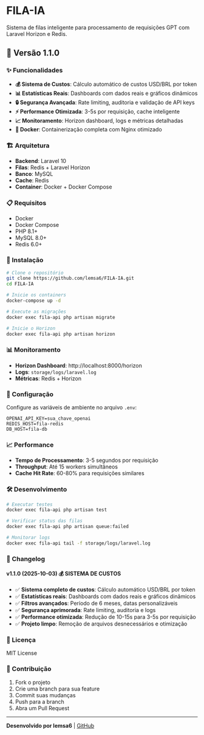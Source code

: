 # FILA-IA

Sistema de filas inteligente para processamento de requisições GPT com Laravel Horizon e Redis.

## 🚀 Versão 1.1.0

### ✨ Funcionalidades

- **💰 Sistema de Custos**: Cálculo automático de custos USD/BRL por token
- **📊 Estatísticas Reais**: Dashboards com dados reais e gráficos dinâmicos
- **🔒 Segurança Avançada**: Rate limiting, auditoria e validação de API keys
- **⚡ Performance Otimizada**: 3-5s por requisição, cache inteligente
- **📈 Monitoramento**: Horizon dashboard, logs e métricas detalhadas
- **🐳 Docker**: Containerização completa com Nginx otimizado

### 🏗️ Arquitetura

- **Backend**: Laravel 10
- **Filas**: Redis + Laravel Horizon
- **Banco**: MySQL
- **Cache**: Redis
- **Container**: Docker + Docker Compose

### 📋 Requisitos

- Docker
- Docker Compose
- PHP 8.1+
- MySQL 8.0+
- Redis 6.0+

### 🚀 Instalação

```bash
# Clone o repositório
git clone https://github.com/lemsa6/FILA-IA.git
cd FILA-IA

# Inicie os containers
docker-compose up -d

# Execute as migrações
docker exec fila-api php artisan migrate

# Inicie o Horizon
docker exec fila-api php artisan horizon
```

### 📊 Monitoramento

- **Horizon Dashboard**: http://localhost:8000/horizon
- **Logs**: `storage/logs/laravel.log`
- **Métricas**: Redis + Horizon

### 🔧 Configuração

Configure as variáveis de ambiente no arquivo `.env`:

```env
OPENAI_API_KEY=sua_chave_openai
REDIS_HOST=fila-redis
DB_HOST=fila-db
```

### 📈 Performance

- **Tempo de Processamento**: 3-5 segundos por requisição
- **Throughput**: Até 15 workers simultâneos
- **Cache Hit Rate**: 60-80% para requisições similares

### 🛠️ Desenvolvimento

```bash
# Executar testes
docker exec fila-api php artisan test

# Verificar status das filas
docker exec fila-api php artisan queue:failed

# Monitorar logs
docker exec fila-api tail -f storage/logs/laravel.log
```

### 📝 Changelog

#### v1.1.0 (2025-10-03) 💰 SISTEMA DE CUSTOS
- ✅ **Sistema completo de custos**: Cálculo automático USD/BRL por token
- ✅ **Estatísticas reais**: Dashboards com dados reais e gráficos dinâmicos
- ✅ **Filtros avançados**: Período de 6 meses, datas personalizáveis
- ✅ **Segurança aprimorada**: Rate limiting, auditoria e logs
- ✅ **Performance otimizada**: Redução de 10-15s para 3-5s por requisição
- ✅ **Projeto limpo**: Remoção de arquivos desnecessários e otimização

### 📄 Licença

MIT License

### 👥 Contribuição

1. Fork o projeto
2. Crie uma branch para sua feature
3. Commit suas mudanças
4. Push para a branch
5. Abra um Pull Request

---

**Desenvolvido por lemsa6** | [GitHub](https://github.com/lemsa6/FILA-IA)